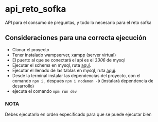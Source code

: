 # api_reto_sofka

API para el consumo de preguntas, y todo lo necesario para el reto sofka

## Consideraciones para una correcta ejecución

- Clonar el proyecto
- Tener instalado wampserver, xampp (server virtual)
- El puerto al que se conectará el api es el _3306_ de mysql
- Ejecutar el schema en mysql, ruta [aquí](./db/schema_api_reto_sofka.sql).
- Ejecutar el llenado de las tablas en mysql, ruta [aquí](./db/llenado_datos_api_reto_sofka.sql).
- Desde la terminal instalar las dependencias del proyecto, con el comando `npm i` , despues `npm i nodemon -D` (instalará dependencia de desarrollo)
- ejecuta el comando `npm run dev`

### NOTA

Debes ejecutarlo en orden especificado para que se puede ejecutar bien
